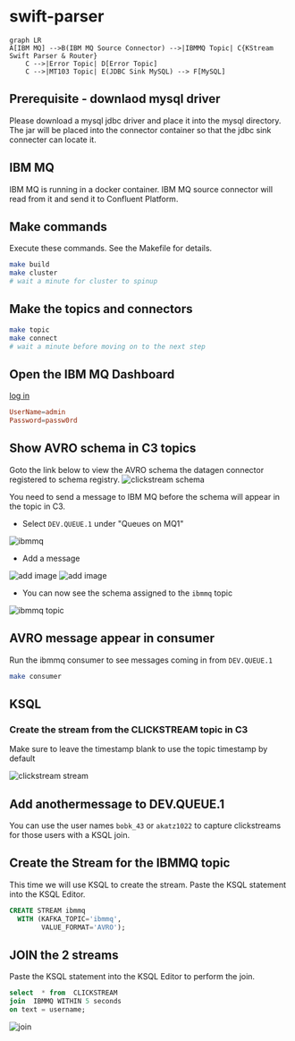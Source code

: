 # swift-parser

```mermaid_
graph LR
A[IBM MQ] -->B(IBM MQ Source Connector) -->|IBMMQ Topic| C{KStream Swift Parser & Router}
    C -->|Error Topic| D[Error Topic]
    C -->|MT103 Topic| E(JDBC Sink MySQL) --> F[MySQL]

```

## Prerequisite - downlaod mysql driver

Please download a mysql jdbc driver and place it into the mysql directory. The jar will be placed into the connector container so that the jdbc sink connecter can locate it.

## IBM MQ

IBM MQ is running in a docker container. IBM MQ source connector will read from it and send it to Confluent Platform.

## Make commands

Execute these commands. See the Makefile for details.

```bash
make build
make cluster
# wait a minute for cluster to spinup
```

## Make the topics and connectors

```bash
make topic
make connect
# wait a minute before moving on to the next step
```

## Open the IBM MQ Dashboard

[log in](https://localhost:9443/ibmmq/console/login.html)

```conf
UserName=admin
Password=passw0rd
```

## Show AVRO schema in C3 topics

Goto the link below to view the AVRO schema the datagen connector registered to schema registry.
![clickstream schema](images/clickstream-schema.png)

You need to send a message to IBM MQ before the schema will appear in the topic in C3.

- Select `DEV.QUEUE.1` under "Queues on MQ1"

![ibmmq](images/ibmmq-queues.png)

- Add a message

![add image](images/addmessage.png)
![add image](images/addmessage2.png)

- You can now see the schema assigned to the `ibmmq` topic

![ibmmq topic](images/ibmmq-schema.png)

## AVRO message appear in consumer

Run the ibmmq consumer to see messages coming in from `DEV.QUEUE.1`

```bash
make consumer
```

## KSQL

### Create the stream from the CLICKSTREAM topic in C3

Make sure to leave the timestamp blank to use the topic timestamp by default

![clickstream stream](images/create-clickstream-stream.png)

## Add anothermessage to DEV.QUEUE.1

You can use the user names `bobk_43` or `akatz1022` to capture clickstreams for those users with a KSQL join.

## Create the Stream for the IBMMQ topic

This time we will use KSQL to create the stream. Paste the KSQL statement into the KSQL Editor.

```sql
CREATE STREAM ibmmq
  WITH (KAFKA_TOPIC='ibmmq',
        VALUE_FORMAT='AVRO');
```

## JOIN the 2 streams

Paste the KSQL statement into the KSQL Editor to perform the join.

```sql
select  * from  CLICKSTREAM
join  IBMMQ WITHIN 5 seconds
on text = username;
```

![join](images/join.png)
